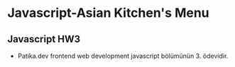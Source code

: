# Javascript-Asian Kitchen's Menu

## Javascript HW3

- Patika.dev frontend web development javascript bölümünün 3. ödevidir.
